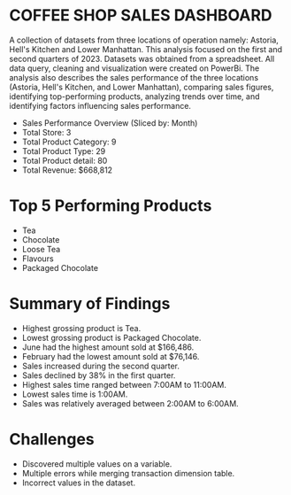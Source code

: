 # COFFEE SHOP SALES DASHBOARD
A collection of datasets from three locations of operation namely: Astoria, Hell's Kitchen and Lower Manhattan. This analysis focused on the first and second quarters of 2023. Datasets was obtained from a spreadsheet. All data query, cleaning and visualization were created on PowerBi. The analysis also describes the sales performance of the three locations (Astoria, Hell's Kitchen, and Lower Manhattan), comparing sales figures, identifying top-performing products, analyzing trends over time, and identifying factors influencing sales performance.

- Sales Performance Overview (Sliced by: Month)
- Total Store: 3
- Total Product Category: 9
- Total Product Type: 29
- Total Product detail: 80
- Total Revenue: $668,812
# Top 5 Performing Products
- Tea 
- Chocolate
- Loose Tea 
- Flavours 
- Packaged Chocolate
# Summary of Findings
- Highest grossing product is Tea.
- Lowest grossing product is Packaged Chocolate.
- June had the highest amount sold at $166,486.
- February had the lowest amount sold at $76,146.
- Sales increased during the second quarter.
- Sales declined by 38% in the first quarter.
- Highest sales time ranged between 7:00AM to 11:00AM.
- Lowest sales time is 1:00AM.
- Sales was relatively averaged between 2:00AM to 6:00AM.
# Challenges
- Discovered multiple values on a variable.
- Multiple errors while merging transaction dimension table.
- Incorrect values in the dataset.
